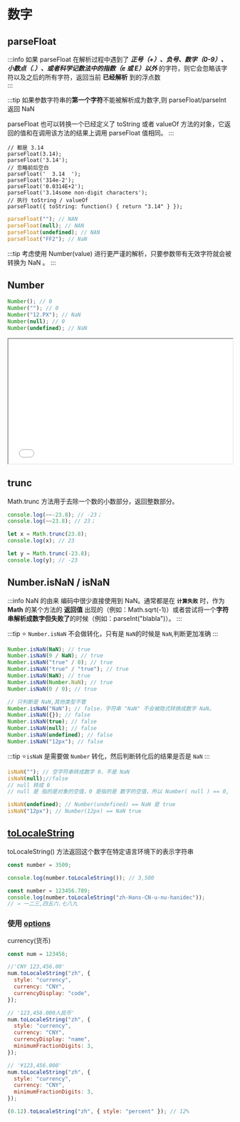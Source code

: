 # 数字

## parseFloat

:::info
如果 parseFloat 在解析过程中遇到了 **_正号（+）、负号、数字（0-9）、小数点（.）、或者科学记数法中的指数（e 或 E）以外_** 的字符，则它会忽略该字符以及之后的所有字符，返回当前 **已经解析** 到的浮点数  
:::

:::tip
如果参数字符串的**第一个字符**不能被解析成为数字,则 parseFloat/parseInt 返回 NaN

parseFloat 也可以转换一个已经定义了 toString 或者 valueOf 方法的对象，它返回的值和在调用该方法的结果上调用 parseFloat 值相同。
:::

```js:line-numbers {8}
// 都是 3.14
parseFloat(3.14);
parseFloat('3.14');
// 忽略前后空白
parseFloat('  3.14  ');
parseFloat('314e-2');
parseFloat('0.0314E+2');
parseFloat('3.14some non-digit characters');
// 执行 toString / valueOf
parseFloat({ toString: function() { return "3.14" } });
```

```js
parseFloat(""); // NAN
parseFloat(null); // NAN
parseFloat(undefined); // NAN
parseFloat("FF2"); // NaN
```

:::tip
考虑使用 Number(value) 进行更严谨的解析，只要参数带有无效字符就会被转换为 NaN 。
:::

## Number

```js
Number(); // 0
Number(""); // 0
Number("12.PX"); // NaN
Number(null); // 0
Number(undefined); // NaN
```

<iframe
  height="280"
  width="100%"
  frameborder="1"
  src="//unpkg.com/javascript-playgrounds@^1.0.0/public/index.html?#data=%7B%22code%22%3A%22%5Cnlet%20x%20%3D%20Number(undefined)%3Bconsole.log(x)%3B%5Cnlet%20y%20%3D%20Number(null)%3Bconsole.log(y)%22%7D"
></iframe>

## trunc

Math.trunc 方法用于去除一个数的小数部分，返回整数部分。

```js
console.log(~~-23.8); // -23；
console.log(~~23.8); // 23；

let x = Math.trunc(23.8);
console.log(x); // 23

let y = Math.trunc(-23.8);
console.log(y); // -23
```

## Number.isNaN / isNaN

:::info NaN 的由来
编码中很少直接使用到 NaN。通常都是在 **`计算失败`** 时，作为 **Math** 的某个方法的 **返回值** 出现的（例如：Math.sqrt(-1)）或者尝试将一个**字符串解析成数字但失败了**的时候（例如：parseInt("blabla")）。
:::

:::tip
⭐ `Number.isNaN` 不会做转化，只有是 `NaN`的时候是 `NaN`,判断更加准确
:::

```js
Number.isNaN(NaN); // true
Number.isNaN(9 / NaN); // true
Number.isNaN("true" / 0); // true
Number.isNaN("true" / "true"); // true
Number.isNaN(NaN); // true
Number.isNaN(Number.NaN); // true
Number.isNaN(0 / 0); // true

// 只判断是 NaN,其他类型不管
Number.isNaN("NaN"); // false，字符串 "NaN" 不会被隐式转换成数字 NaN。
Number.isNaN({}); // false
Number.isNaN(true); // false
Number.isNaN(null); // false
Number.isNaN(undefined); // false
Number.isNaN("12px"); // false
```

:::tip
⭐`isNaN` 是需要做 `Number` 转化，然后判断转化后的结果是否是 `NaN`
:::

```js
isNaN(""); // 空字符串转成数字 0，不是 NaN
isNaN(null);//false 
// null 转成 0 
// null 是 指的是对象的空值，0 是指的是 数字的空值，所以 Number( null ) == 0,

isNaN(undefined); // Number(undefined) == NaN 是 true
isNaN("12px"); // Number(12px) == NaN true
```

## [toLocaleString](https://developer.mozilla.org/zh-CN/docs/Web/JavaScript/Reference/Global_Objects/Number/toLocaleString#checking_for_support_for_locales_and_options_arguments)

toLocaleString() 方法返回这个数字在特定语言环境下的表示字符串

```js
const number = 3500;

console.log(number.toLocaleString()); // 3,500

const number = 123456.789;
console.log(number.toLocaleString("zh-Hans-CN-u-nu-hanidec"));
// → 一二三,四五六.七八九
```

### 使用 [options](https://developer.mozilla.org/en-US/docs/Web/JavaScript/Reference/Global_Objects/Intl/NumberFormat/NumberFormat)

currency(货币)
```js
const num = 123456;

//'CNY 123,456.00'
num.toLocaleString("zh", {
  style: "currency",
  currency: "CNY",
  currencyDisplay: "code",
});

// '123,456.000人民币'
num.toLocaleString("zh", {
  style: "currency",
  currency: "CNY",
  currencyDisplay: "name",
  minimumFractionDigits: 3,
});

// '¥123,456.000'
num.toLocaleString("zh", {
  style: "currency",
  currency: "CNY",
  minimumFractionDigits: 3,
});

(0.12).toLocaleString("zh", { style: "percent" }); // 12%
```
